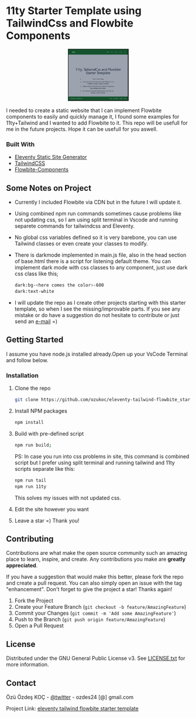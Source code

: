 # 11ty Starter Template using TailwindCss and Flowbite Components

<p align="center" width="100%">
    <img width="33%" src="https://github.com/ozukoc/eleventy-tailwind-flowbite_starter/blob/main/src/assets/images/ss.png"> 
</p>


I needed to create a static website that I can implement Flowbite components to easily and quickly manage it, I found some examples for 11ty+Tailwind and I wanted to add Flowbite to it.
This repo will be usefull for me in the future projects. Hope it can be usefull for you aswell.

### Built With

* [Eleventy Static Site Generator](https://www.11ty.dev/)
* [TailwindCSS](https://tailwindcss.com/)
* [Flowbite-Components](https://flowbite.com)

## Some Notes on Project

* Currently I included Flowbite via CDN but in the future I will update it.
* Using combined npm run commands sometimes cause problems like not updating css, so I am using split terminal in Vscode and running separete commands for tailwindcss and Eleventy.
* No global css variables defined so it is very barebone, you can use Tailwind classes or even create your classes to modify.
* There is darkmode implemented in main.js file, also in the head section of base.html there is a script for listening default theme. You can implement dark mode with css classes to any component, just use dark css class like this;

   ```sh
   dark:bg-<here comes the color>-600
   dark:text-white
   ```

* I will update the repo as I create other projects starting with this starter template, so when I see the missing/improvable parts. If you see any mistake or do have a suggestion do not hesitate to contribute or just send an [e-mail](mailto:ozdes24@gmail.com) =)

<!-- GETTING STARTED -->
## Getting Started

I assume you have node.js installed already.Open up your VsCode Terminal and follow below.

### Installation

1. Clone the repo

   ```sh
   git clone https://github.com/ozukoc/eleventy-tailwind-flowbite_starter.git
   ```

2. Install NPM packages

   ```sh
   npm install
   ```

3. Build with pre-defined script

   ```sh
   npm run build;
   ```

   PS: In case you run into css problems in site, this command is combined script but I prefer using split terminal and running tailwind and 11ty scripts separate like this:

   ```sh
   npm run tail
   npm run 11ty   
   ```

   This solves my issues with not updated css.

4. Edit the site however you want

5. Leave a star =) Thank you!

## Contributing

Contributions are what make the open source community such an amazing place to learn, inspire, and create. Any contributions you make are **greatly appreciated**.

If you have a suggestion that would make this better, please fork the repo and create a pull request. You can also simply open an issue with the tag "enhancement".
Don't forget to give the project a star! Thanks again!

1. Fork the Project
2. Create your Feature Branch (`git checkout -b feature/AmazingFeature`)
3. Commit your Changes (`git commit -m 'Add some AmazingFeature'`)
4. Push to the Branch (`git push origin feature/AmazingFeature`)
5. Open a Pull Request

## License

Distributed under the GNU General Public License v3. See [LICENSE.txt](https://github.com/ozukoc/eleventy-tailwind-flowbite_starter/blob/main/LICENSE) for more information.

## Contact

Özü Özdeş KOÇ - [@twitter](https://twitter.com/ozukoc) - ozdes24 [@] gmail.com

Project Link: [eleventy tailwind flowbite starter template](https://github.com/ozukoc/eleventy-tailwind-flowbite_starter)
